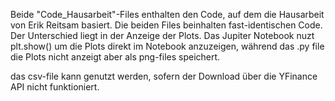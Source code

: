 Beide "Code_Hausarbeit"-Files enthalten den Code, auf dem die Hausarbeit von Erik Reitsam basiert.
Die beiden Files beinhalten fast-identischen Code.
Der Unterschied liegt in der Anzeige der Plots. 
Das Jupiter Notebook nuzt plt.show() um die Plots direkt im Notebook anzuzeigen, während das .py file die Plots nicht anzeigt aber als png-files speichert.

das csv-file kann genutzt werden, sofern der Download über die YFinance API nicht funktioniert.

